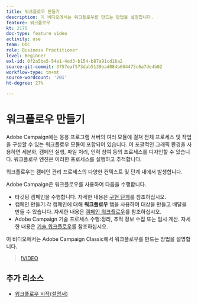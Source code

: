 ```yaml
---
title: 워크플로우 만들기
description: 이 비디오에서는 워크플로우를 만드는 방법을 설명합니다.
feature: 워크플로우
kt: 2175
doc-type: feature video
activity: use
team: DOC
role: Business Practitioner
level: Beginner
exl-id: 0f2a5be5-54e1-4ed3-b154-b87a91cd16a2
source-git-commit: 3757eaf573dab5139bad084b664475c6a7de4b02
workflow-type: tm+mt
source-wordcount: '201'
ht-degree: 27%

---
```


# 워크플로우 만들기

Adobe Campaign에는 응용 프로그램 서버의 여러 모듈에 걸쳐 전체 프로세스 및 작업을 구성할 수 있는 워크플로우 모듈이 포함되어 있습니다. 이 포괄적인 그래픽 환경을 사용하면 세분화, 캠페인 실행, 파일 처리, 인력 참여 등의 프로세스를 디자인할 수 있습니다. 워크플로우 엔진은 이러한 프로세스를 실행하고 추적합니다.

워크플로우는 캠페인 관리 프로세스의 다양한 컨텍스트 및 단계 내에서 발생합니다.

Adobe Campaign은 워크플로우를 사용하여 다음을 수행합니다.

* 타깃팅 캠페인을 수행합니다. 자세한 내용은 [구현 단계](https://docs.adobe.com/content/help/en/campaign-classic/using/automating-with-workflows/general-operation/building-a-workflow.html#Implementation_steps_)를 참조하십시오.
* 캠페인 만들기:각 캠페인에 대해 **워크플로우** 탭을 사용하여 대상을 만들고 배달을 만들 수 있습니다. 자세한 내용은 [캠페인 워크플로우](https://docs.adobe.com/content/help/ko-KR/campaign-classic/using/automating-with-workflows/general-operation/building-a-workflow.html#campaign-workflows)를 참조하십시오.
* Adobe Campaign 기술 프로세스 수행:정리, 추적 정보 수집 또는 임시 계산. 자세한 내용은 [기술 워크플로우](https://docs.adobe.com/content/help/ko-KR/campaign-classic/using/automating-with-workflows/general-operation/building-a-workflow.html#technical-workflows)를 참조하십시오.

이 비디오에서는 Adobe Campaign Classic에서 워크플로우를 만드는 방법을 설명합니다.

>[!VIDEO](https://video.tv.adobe.com/v/25559?quality=12)

## 추가 리소스

* [워크플로우 시작(설명서)](https://experienceleague.adobe.com/docs/campaign-classic/using/automating-with-workflows/introduction/about-workflows.html)
